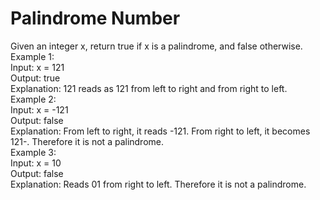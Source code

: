 <h1>
Palindrome Number
</h1>
<p>
Given an integer x, return true if x is a palindrome, and false otherwise.<br>
Example 1:<br>
Input: x = 121<br>
Output: true<br>
Explanation: 121 reads as 121 from left to right and from right to left.<br>
Example 2:<br>
Input: x = -121<br>
Output: false<br>
Explanation: From left to right, it reads -121. From right to left, it becomes 121-. Therefore it is not a palindrome.<br>
Example 3:<br>
Input: x = 10<br>
Output: false<br>
Explanation: Reads 01 from right to left. Therefore it is not a palindrome.<br>
</p>